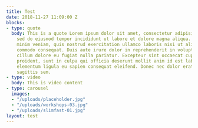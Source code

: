 ```yaml
---
title: Test
date: 2018-11-27 11:09:00 Z
blocks:
- type: quote
  body: This is a quote Lorem ipsum dolor sit amet, consectetur adipisicing elit,
    sed do eiusmod tempor incididunt ut labore et dolore magna aliqua. Ut enim ad
    minim veniam, quis nostrud exercitation ullamco laboris nisi ut aliquip ex ea
    commodo consequat. Duis aute irure dolor in reprehenderit in voluptate velit esse
    cillum dolore eu fugiat nulla pariatur. Excepteur sint occaecat cupidatat non
    proident, sunt in culpa qui officia deserunt mollit anim id est laborum. Donec
    elementum ligula eu sapien consequat eleifend. Donec nec dolor erat, condimentum
    sagittis sem.
- type: video
  body: This is video content
- type: carousel
  images:
  - "/uploads/placeholder.jpg"
  - "/uploads/workshops-03.jpg"
  - "/uploads/slimfast-01.jpg"
layout: test
---
```


